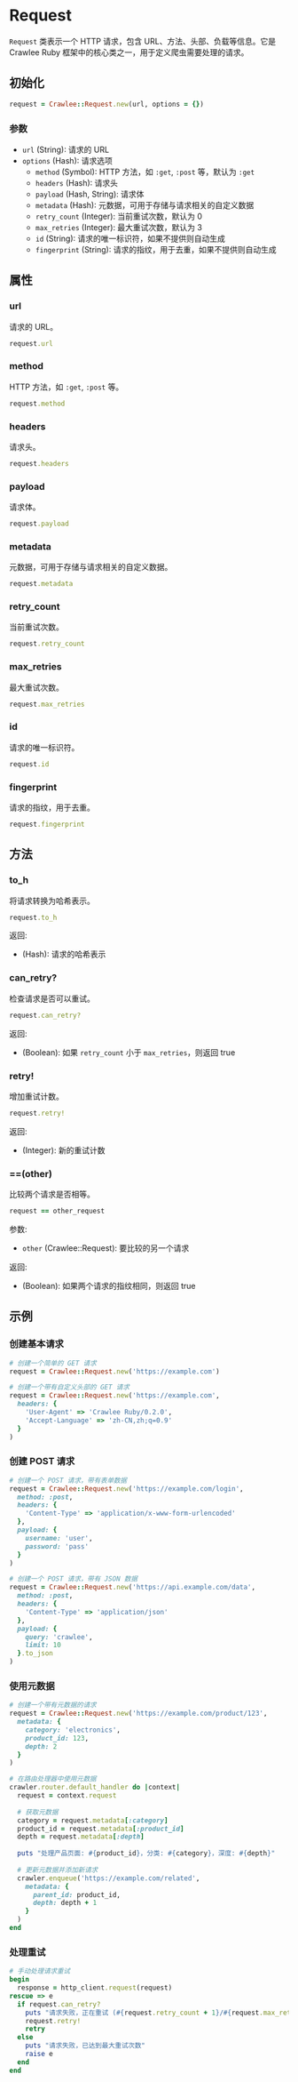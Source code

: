 # Request

`Request` 类表示一个 HTTP 请求，包含 URL、方法、头部、负载等信息。它是 Crawlee Ruby 框架中的核心类之一，用于定义爬虫需要处理的请求。

## 初始化

```ruby
request = Crawlee::Request.new(url, options = {})
```

### 参数

- `url` (String): 请求的 URL
- `options` (Hash): 请求选项
  - `method` (Symbol): HTTP 方法，如 `:get`, `:post` 等，默认为 `:get`
  - `headers` (Hash): 请求头
  - `payload` (Hash, String): 请求体
  - `metadata` (Hash): 元数据，可用于存储与请求相关的自定义数据
  - `retry_count` (Integer): 当前重试次数，默认为 0
  - `max_retries` (Integer): 最大重试次数，默认为 3
  - `id` (String): 请求的唯一标识符，如果不提供则自动生成
  - `fingerprint` (String): 请求的指纹，用于去重，如果不提供则自动生成

## 属性

### url

请求的 URL。

```ruby
request.url
```

### method

HTTP 方法，如 `:get`, `:post` 等。

```ruby
request.method
```

### headers

请求头。

```ruby
request.headers
```

### payload

请求体。

```ruby
request.payload
```

### metadata

元数据，可用于存储与请求相关的自定义数据。

```ruby
request.metadata
```

### retry_count

当前重试次数。

```ruby
request.retry_count
```

### max_retries

最大重试次数。

```ruby
request.max_retries
```

### id

请求的唯一标识符。

```ruby
request.id
```

### fingerprint

请求的指纹，用于去重。

```ruby
request.fingerprint
```

## 方法

### to_h

将请求转换为哈希表示。

```ruby
request.to_h
```

返回:
- (Hash): 请求的哈希表示

### can_retry?

检查请求是否可以重试。

```ruby
request.can_retry?
```

返回:
- (Boolean): 如果 `retry_count` 小于 `max_retries`，则返回 true

### retry!

增加重试计数。

```ruby
request.retry!
```

返回:
- (Integer): 新的重试计数

### ==(other)

比较两个请求是否相等。

```ruby
request == other_request
```

参数:
- `other` (Crawlee::Request): 要比较的另一个请求

返回:
- (Boolean): 如果两个请求的指纹相同，则返回 true

## 示例

### 创建基本请求

```ruby
# 创建一个简单的 GET 请求
request = Crawlee::Request.new('https://example.com')

# 创建一个带有自定义头部的 GET 请求
request = Crawlee::Request.new('https://example.com', 
  headers: {
    'User-Agent' => 'Crawlee Ruby/0.2.0',
    'Accept-Language' => 'zh-CN,zh;q=0.9'
  }
)
```

### 创建 POST 请求

```ruby
# 创建一个 POST 请求，带有表单数据
request = Crawlee::Request.new('https://example.com/login', 
  method: :post,
  headers: {
    'Content-Type' => 'application/x-www-form-urlencoded'
  },
  payload: {
    username: 'user',
    password: 'pass'
  }
)

# 创建一个 POST 请求，带有 JSON 数据
request = Crawlee::Request.new('https://api.example.com/data', 
  method: :post,
  headers: {
    'Content-Type' => 'application/json'
  },
  payload: {
    query: 'crawlee',
    limit: 10
  }.to_json
)
```

### 使用元数据

```ruby
# 创建一个带有元数据的请求
request = Crawlee::Request.new('https://example.com/product/123', 
  metadata: {
    category: 'electronics',
    product_id: 123,
    depth: 2
  }
)

# 在路由处理器中使用元数据
crawler.router.default_handler do |context|
  request = context.request
  
  # 获取元数据
  category = request.metadata[:category]
  product_id = request.metadata[:product_id]
  depth = request.metadata[:depth]
  
  puts "处理产品页面: #{product_id}，分类: #{category}，深度: #{depth}"
  
  # 更新元数据并添加新请求
  crawler.enqueue('https://example.com/related', 
    metadata: {
      parent_id: product_id,
      depth: depth + 1
    }
  )
end
```

### 处理重试

```ruby
# 手动处理请求重试
begin
  response = http_client.request(request)
rescue => e
  if request.can_retry?
    puts "请求失败，正在重试 (#{request.retry_count + 1}/#{request.max_retries})"
    request.retry!
    retry
  else
    puts "请求失败，已达到最大重试次数"
    raise e
  end
end
```
